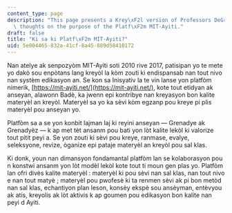```yaml
---
content_type: page
description: "This page presents a Krey\xF2l version of Professors DeGraff and Miller's\
  \ thoughts on the purpose of the Platf\xF2m MIT-Ayiti."
draft: false
title: "Ki sa ki Platf\xF2m MIT-Ayiti?"
uid: 5e004465-832a-41cf-8a45-889d58410172
---
```

Nan atelye ak senpozyòm MIT-Ayiti soti 2010 rive 2017, patisipan yo te mete yo dakò sou enpòtans lang kreyòl la kòm zouti ki endispansab nan tout nivo nan systèm edikasyon an. Se kon sa Inisyativ la te vin lanse yon platfòm nimerik, [https://mit-ayiti.net/](https://mit-ayiti.net/), kote tout etidyan ak anseyan, alawonn Badè, ka jwenn epi kontribye nan kreyasyon bon kalite materyèl an kreyòl. Materyèl sa yo ka sèvi kòm egzanp pou kreye pi plis materyèl pou anseyan yo.

Platfòm sa a se yon konbit lajman laj ki reyini anseyan — Grenadye ak Grenadyèz — k ap met tèt ansanm pou bati yon lòt kalite lekòl ki valorize tout pitit peyi a. Se yon zouti ki sèvi pou kreye, ranmase, evalye, seleksyone, revize, òganize epi pataje materyèl an kreyòl pou sal klas.

Ki donk, youn nan dimansyon fondamantal platfòm lan se kolaborasyon pou n konstwi ansanm yon lòt modèl lekòl kote tout ti moun gen plas yo. Platfòm lan ofri divès kalite materyèl : materyèl ki pou sèvi nan sal klas, nan tout nivo e nan tout matyè ; materyèl pou pwofesè ki ta renmen sèvi ak pi bon metòd nan sal klas, echantiyon plan leson, konsèy ekspè sou ansèyman, entèvyou ak atis, kreyolis ak lòt aktivis k ap goumen pou edikasyon bon kalite nan peyi d Ayiti.